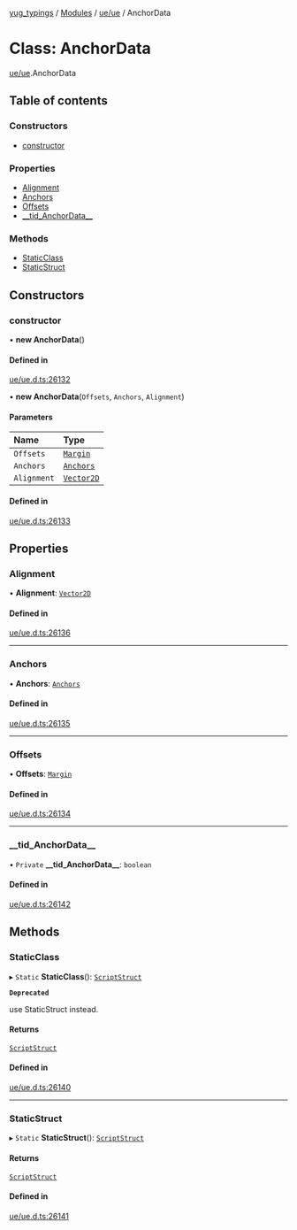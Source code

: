 [yug_typings](../README.md) / [Modules](../modules.md) / [ue/ue](../modules/ue_ue.md) / AnchorData

# Class: AnchorData

[ue/ue](../modules/ue_ue.md).AnchorData

## Table of contents

### Constructors

- [constructor](ue_ue.AnchorData.md#constructor)

### Properties

- [Alignment](ue_ue.AnchorData.md#alignment)
- [Anchors](ue_ue.AnchorData.md#anchors)
- [Offsets](ue_ue.AnchorData.md#offsets)
- [\_\_tid\_AnchorData\_\_](ue_ue.AnchorData.md#__tid_anchordata__)

### Methods

- [StaticClass](ue_ue.AnchorData.md#staticclass)
- [StaticStruct](ue_ue.AnchorData.md#staticstruct)

## Constructors

### constructor

• **new AnchorData**()

#### Defined in

[ue/ue.d.ts:26132](https://github.com/YugMetaverse/yug_typings/blob/25cad34/ue/ue.d.ts#L26132)

• **new AnchorData**(`Offsets`, `Anchors`, `Alignment`)

#### Parameters

| Name | Type |
| :------ | :------ |
| `Offsets` | [`Margin`](ue_ue.Margin.md) |
| `Anchors` | [`Anchors`](ue_ue.Anchors.md) |
| `Alignment` | [`Vector2D`](ue_ue_s.Vector2D.md) |

#### Defined in

[ue/ue.d.ts:26133](https://github.com/YugMetaverse/yug_typings/blob/25cad34/ue/ue.d.ts#L26133)

## Properties

### Alignment

• **Alignment**: [`Vector2D`](ue_ue_s.Vector2D.md)

#### Defined in

[ue/ue.d.ts:26136](https://github.com/YugMetaverse/yug_typings/blob/25cad34/ue/ue.d.ts#L26136)

___

### Anchors

• **Anchors**: [`Anchors`](ue_ue.Anchors.md)

#### Defined in

[ue/ue.d.ts:26135](https://github.com/YugMetaverse/yug_typings/blob/25cad34/ue/ue.d.ts#L26135)

___

### Offsets

• **Offsets**: [`Margin`](ue_ue.Margin.md)

#### Defined in

[ue/ue.d.ts:26134](https://github.com/YugMetaverse/yug_typings/blob/25cad34/ue/ue.d.ts#L26134)

___

### \_\_tid\_AnchorData\_\_

• `Private` **\_\_tid\_AnchorData\_\_**: `boolean`

#### Defined in

[ue/ue.d.ts:26142](https://github.com/YugMetaverse/yug_typings/blob/25cad34/ue/ue.d.ts#L26142)

## Methods

### StaticClass

▸ `Static` **StaticClass**(): [`ScriptStruct`](ue_ue.ScriptStruct.md)

**`Deprecated`**

use StaticStruct instead.

#### Returns

[`ScriptStruct`](ue_ue.ScriptStruct.md)

#### Defined in

[ue/ue.d.ts:26140](https://github.com/YugMetaverse/yug_typings/blob/25cad34/ue/ue.d.ts#L26140)

___

### StaticStruct

▸ `Static` **StaticStruct**(): [`ScriptStruct`](ue_ue.ScriptStruct.md)

#### Returns

[`ScriptStruct`](ue_ue.ScriptStruct.md)

#### Defined in

[ue/ue.d.ts:26141](https://github.com/YugMetaverse/yug_typings/blob/25cad34/ue/ue.d.ts#L26141)
